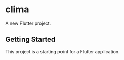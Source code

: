 # clima

A new Flutter project.

## Getting Started

This project is a starting point for a Flutter application.
